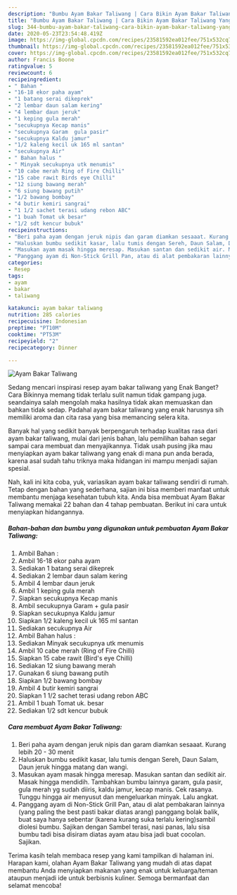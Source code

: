 ```yaml
---
description: "Bumbu Ayam Bakar Taliwang | Cara Bikin Ayam Bakar Taliwang Yang Sempurna"
title: "Bumbu Ayam Bakar Taliwang | Cara Bikin Ayam Bakar Taliwang Yang Sempurna"
slug: 344-bumbu-ayam-bakar-taliwang-cara-bikin-ayam-bakar-taliwang-yang-sempurna
date: 2020-05-23T23:54:48.419Z
image: https://img-global.cpcdn.com/recipes/23581592ea012fee/751x532cq70/ayam-bakar-taliwang-foto-resep-utama.jpg
thumbnail: https://img-global.cpcdn.com/recipes/23581592ea012fee/751x532cq70/ayam-bakar-taliwang-foto-resep-utama.jpg
cover: https://img-global.cpcdn.com/recipes/23581592ea012fee/751x532cq70/ayam-bakar-taliwang-foto-resep-utama.jpg
author: Francis Boone
ratingvalue: 5
reviewcount: 6
recipeingredient:
- " Bahan "
- "16-18 ekor paha ayam"
- "1 batang serai dikeprek"
- "2 lembar daun salam kering"
- "4 lembar daun jeruk"
- "1 keping gula merah"
- "secukupnya Kecap manis"
- "secukupnya Garam  gula pasir"
- "secukupnya Kaldu jamur"
- "1/2 kaleng kecil uk 165 ml santan"
- "secukupnya Air"
- " Bahan halus "
- " Minyak secukupnya utk menumis"
- "10 cabe merah Ring of Fire Chilli"
- "15 cabe rawit Birds eye Chilli"
- "12 siung bawang merah"
- "6 siung bawang putih"
- "1/2 bawang bombay"
- "4 butir kemiri sangrai"
- "1 1/2 sachet terasi udang rebon ABC"
- "1 buah Tomat uk besar"
- "1/2 sdt kencur bubuk"
recipeinstructions:
- "Beri paha ayam dengan jeruk nipis dan garam diamkan sesaaat. Kurang lebih 20 - 30 menit"
- "Haluskan bumbu sedikit kasar, lalu tumis dengan Sereh, Daun Salam, Daun jeruk hingga matang dan wangi."
- "Masukan ayam masak hingga meresap. Masukan santan dan sedikit air. Masak hingga mendidih. Tambahkan bumbu lainnya garam, gula pasir, gula merah yg sudah diiris, kaldu jamur, kecap manis. Cek rasanya. Tunggu hingga air menyusut dan mengeluarkan minyak. Lalu angkat."
- "Panggang ayam di Non-Stick Grill Pan, atau di alat pembakaran lainnya (yang paling the best pasti bakar diatas arang) panggang bolak balik, buat saya hanya sebentar (karena kurang suka terlalu kering)sambil diolesi bumbu. Sajikan dengan Sambel terasi, nasi panas, lalu sisa bumbu tadi bisa disiram diatas ayam atau bisa jadi buat cocolan. Sajikan."
categories:
- Resep
tags:
- ayam
- bakar
- taliwang

katakunci: ayam bakar taliwang 
nutrition: 285 calories
recipecuisine: Indonesian
preptime: "PT10M"
cooktime: "PT53M"
recipeyield: "2"
recipecategory: Dinner

---
```



![Ayam Bakar Taliwang](https://img-global.cpcdn.com/recipes/23581592ea012fee/751x532cq70/ayam-bakar-taliwang-foto-resep-utama.jpg)

Sedang mencari inspirasi resep ayam bakar taliwang yang Enak Banget? Cara Bikinnya memang tidak terlalu sulit namun tidak gampang juga. seandainya salah mengolah maka hasilnya tidak akan memuaskan dan bahkan tidak sedap. Padahal ayam bakar taliwang yang enak harusnya sih memiliki aroma dan cita rasa yang bisa memancing selera kita.



Banyak hal yang sedikit banyak berpengaruh terhadap kualitas rasa dari ayam bakar taliwang, mulai dari jenis bahan, lalu pemilihan bahan segar sampai cara membuat dan menyajikannya. Tidak usah pusing jika mau menyiapkan ayam bakar taliwang yang enak di mana pun anda berada, karena asal sudah tahu triknya maka hidangan ini mampu menjadi sajian spesial.


Nah, kali ini kita coba, yuk, variasikan ayam bakar taliwang sendiri di rumah. Tetap dengan bahan yang sederhana, sajian ini bisa memberi manfaat untuk membantu menjaga kesehatan tubuh kita. Anda bisa membuat Ayam Bakar Taliwang memakai 22 bahan dan 4 tahap pembuatan. Berikut ini cara untuk menyiapkan hidangannya.

<!--inarticleads1-->

##### Bahan-bahan dan bumbu yang digunakan untuk pembuatan Ayam Bakar Taliwang:

1. Ambil  Bahan :
1. Ambil 16-18 ekor paha ayam
1. Sediakan 1 batang serai dikeprek
1. Sediakan 2 lembar daun salam kering
1. Ambil 4 lembar daun jeruk
1. Ambil 1 keping gula merah
1. Siapkan secukupnya Kecap manis
1. Ambil secukupnya Garam + gula pasir
1. Siapkan secukupnya Kaldu jamur
1. Siapkan 1/2 kaleng kecil uk 165 ml santan
1. Sediakan secukupnya Air
1. Ambil  Bahan halus :
1. Sediakan  Minyak secukupnya utk menumis
1. Ambil 10 cabe merah (Ring of Fire Chilli)
1. Siapkan 15 cabe rawit (Bird&#39;s eye Chilli)
1. Sediakan 12 siung bawang merah
1. Gunakan 6 siung bawang putih
1. Siapkan 1/2 bawang bombay
1. Ambil 4 butir kemiri sangrai
1. Siapkan 1 1/2 sachet terasi udang rebon ABC
1. Ambil 1 buah Tomat uk. besar
1. Sediakan 1/2 sdt kencur bubuk




<!--inarticleads2-->

##### Cara membuat Ayam Bakar Taliwang:

1. Beri paha ayam dengan jeruk nipis dan garam diamkan sesaaat. Kurang lebih 20 - 30 menit
1. Haluskan bumbu sedikit kasar, lalu tumis dengan Sereh, Daun Salam, Daun jeruk hingga matang dan wangi.
1. Masukan ayam masak hingga meresap. Masukan santan dan sedikit air. Masak hingga mendidih. Tambahkan bumbu lainnya garam, gula pasir, gula merah yg sudah diiris, kaldu jamur, kecap manis. Cek rasanya. Tunggu hingga air menyusut dan mengeluarkan minyak. Lalu angkat.
1. Panggang ayam di Non-Stick Grill Pan, atau di alat pembakaran lainnya (yang paling the best pasti bakar diatas arang) panggang bolak balik, buat saya hanya sebentar (karena kurang suka terlalu kering)sambil diolesi bumbu. Sajikan dengan Sambel terasi, nasi panas, lalu sisa bumbu tadi bisa disiram diatas ayam atau bisa jadi buat cocolan. Sajikan.




Terima kasih telah membaca resep yang kami tampilkan di halaman ini. Harapan kami, olahan Ayam Bakar Taliwang yang mudah di atas dapat membantu Anda menyiapkan makanan yang enak untuk keluarga/teman ataupun menjadi ide untuk berbisnis kuliner. Semoga bermanfaat dan selamat mencoba!
